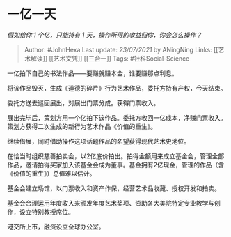 # 一亿一天
*假如给你 1 个亿，只能持有 1 天，操作所得的收益归你，你会怎么操作？*

> Author: #JohnHexa
Last update: *23/07/2021* by ANingNing
Links: [[艺术解读]] [[艺术文凭]] [[三合一]]
Tags:  #社科Social-Science



一亿拍下自己的书法作品——要赚就赚本金，谁要赚那点利息。

将该作品毁灭，生成《道德的碎片》行为艺术作品，委托方持有产权，今天结束。

委托方送去巡回展出，对展出门票分成。获得门票收入。

展出完毕后，策划方用一个亿拍下该作品。委托方收回一亿成本，净赚门票收入。策划方获得二次生成的新行为艺术作品《价值的重生》。

继续借展，同时借助操作这项话题作品的名望获得现代艺术史地位。

在恰当时组织慈善拍卖会，以2亿底价拍出。拍得金额用来成立基金会，管理全部作品，邀请拍得买家加入该基金会成为董事。基金拥有2亿现金，管理的作品（含《价值的重生》）总值难以估计。

基金会建立场馆，以门票收入和资产作保，经营艺术品收藏、授权开发和拍卖。

基金会合理运用年度收入来颁发年度艺术奖项、资助各大美院特定专业教学与创作，设立特别教授席位。

港交所上市，融资设立全球办公室。



